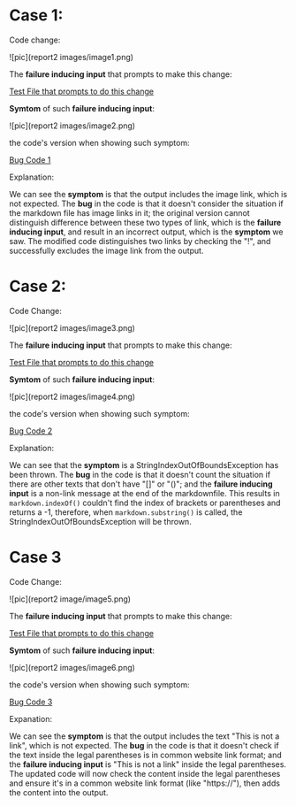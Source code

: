 # Case 1:

Code change:

![pic](report2 images/image1.png)

The __failure inducing input__ that prompts to make this change:

[Test File that prompts to do this change](https://github.com/HenoHyj/markdown-parse/commit/1157a66cf6a03aa229a10731e7b166e30a8afbc9#diff-0c92bd76ced9af0776068509abb9bde38fd5df23e64e0fba86f44cdf0c4a6f32)


__Symtom__ of such __failure inducing input__:

![pic](report2 images/image2.png)


the code's version when showing such symptom:

[Bug Code 1](https://github.com/HenoHyj/markdown-parse/commit/6046c2b5e7b689dc4156459dd0ae8e600588b389)


Explanation:

We can see the __symptom__ is that the output includes the image link, which is not expected. The __bug__ in the code is that it doesn't
consider the situation if the markdown file has image links in it; the original version cannot distinguish difference between these
two types of link, which is the __failure inducing input__, and result in an incorrect output, which is the __symptom__ we saw.
The modified code distinguishes two links by checking the "!", and successfully excludes the image link from the output.

# Case 2:

Code Change:

![pic](report2 images/image3.png)

The __failure inducing input__ that prompts to make this change:

[Test File that prompts to do this change](https://github.com/HenoHyj/markdown-parse/commit/62ad11982043f9d89b5366b88520012e91d61460)


__Symtom__ of such __failure inducing input__:

![pic](report2 images/image4.png)


the code's version when showing such symptom:

[Bug Code 2](https://github.com/HenoHyj/markdown-parse/commit/85733cffcac8dea2a09fbbae5af45d731d83783d)

Explanation:

We can see that the __symptom__ is a StringIndexOutOfBoundsException has been thrown. The __bug__ in the 
code is that it doesn't count the situation if there are other texts that don't have "[]" or "()"; and
the __failure inducing input__ is a non-link message at the end of the markdownfile. This results in 
```markdown.indexOf()``` couldn't find the index of brackets or parentheses and returns a -1, therefore, 
when ```markdown.substring()``` is called, the StringIndexOutOfBoundsException will be thrown.


# Case 3

Code Change:

![pic](report2 image/image5.png)

The __failure inducing input__ that prompts to make this change:

[Test File that prompts to do this change](https://github.com/HenoHyj/markdown-parse/commit/c6ef37f47c38f380b0dedcb3d63e404bf4842ca9)


__Symtom__ of such __failure inducing input__:

![pic](report2 images/image6.png)


the code's version when showing such symptom:

[Bug Code 3](https://github.com/HenoHyj/markdown-parse/commit/62ad11982043f9d89b5366b88520012e91d61460)


Expanation:

We can see the __symptom__ is that the output includes the text "This is not a link", which is not expected. 
The __bug__ in the code is that it doesn't check if the text inside the legal parentheses is in common website
link format; and the __failure inducing input__ is "This is not a link" inside the legal parentheses.
The updated code will now check the content inside the legal parentheses and ensure it's in a common 
website link format (like "https://"), then adds the content into the output.